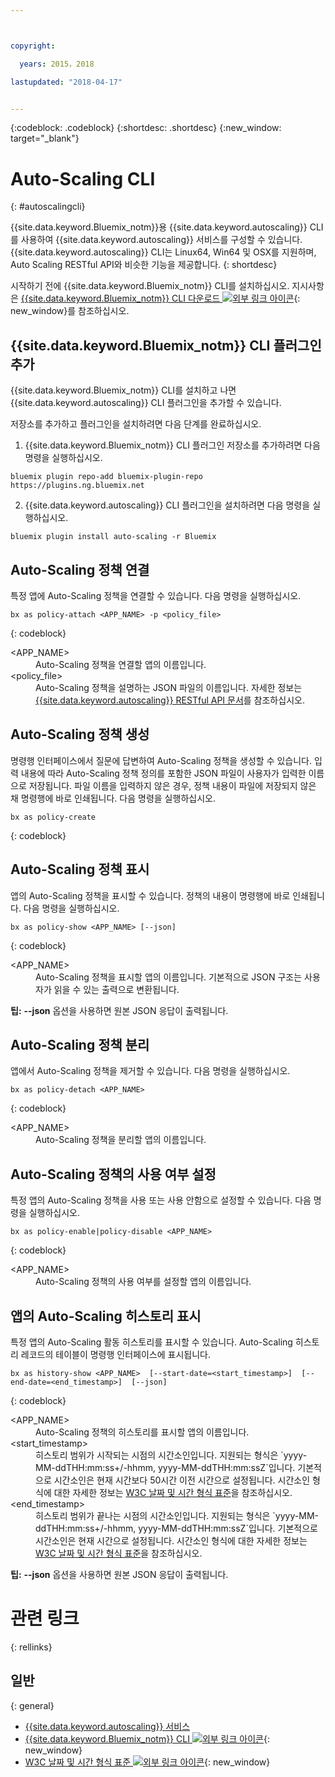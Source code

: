 ```yaml
---



copyright:

  years: 2015，2018

lastupdated: "2018-04-17"


---
```


{:codeblock: .codeblock}
{:shortdesc: .shortdesc}
{:new_window: target="_blank"}

# Auto-Scaling CLI
{: #autoscalingcli}


{{site.data.keyword.Bluemix_notm}}용 {{site.data.keyword.autoscaling}} CLI를 사용하여 {{site.data.keyword.autoscaling}} 서비스를 구성할 수 있습니다. {{site.data.keyword.autoscaling}} CLI는 Linux64, Win64 및 OSX를 지원하며, Auto Scaling RESTful API와 비슷한 기능을 제공합니다.
{: shortdesc}

시작하기 전에 {{site.data.keyword.Bluemix_notm}} CLI를 설치하십시오. 지시사항은 [{{site.data.keyword.Bluemix_notm}} CLI 다운로드 ![외부 링크 아이콘](../../../icons/launch-glyph.svg)](http://plugins.ng.bluemix.net/ui/home.html){: new_window}를 참조하십시오.

## {{site.data.keyword.Bluemix_notm}} CLI 플러그인 추가

{{site.data.keyword.Bluemix_notm}} CLI를 설치하고 나면 {{site.data.keyword.autoscaling}} CLI 플러그인을 추가할 수 있습니다.

저장소를 추가하고 플러그인을 설치하려면 다음 단계를 완료하십시오.
1. {{site.data.keyword.Bluemix_notm}} CLI 플러그인 저장소를 추가하려면 다음 명령을 실행하십시오.
```
bluemix plugin repo-add bluemix-plugin-repo https://plugins.ng.bluemix.net
```
2. {{site.data.keyword.autoscaling}} CLI 플러그인을 설치하려면 다음 명령을 실행하십시오.
```
bluemix plugin install auto-scaling -r Bluemix
```

## Auto-Scaling 정책 연결

특정 앱에 Auto-Scaling 정책을 연결할 수 있습니다. 다음 명령을 실행하십시오.

```
bx as policy-attach <APP_NAME> -p <policy_file>
```
{: codeblock}

<dl class="parml">
<dt class="pt dlterm">&lt;APP_NAME&gt;</dt>
<dd class="pd">Auto-Scaling 정책을 연결할 앱의 이름입니다.</dd>
<dt class="pt dlterm">&lt;policy_file&gt;</dt>
<dd class="pd">Auto-Scaling 정책을 설명하는 JSON 파일의 이름입니다. 자세한 정보는 <a href="https://new-console.{DomainName}/apidocs/48" target="_blank">{{site.data.keyword.autoscaling}} RESTful API 문서</a>를 참조하십시오.</dd>
</dl>


## Auto-Scaling 정책 생성

명령행 인터페이스에서 질문에 답변하여 Auto-Scaling 정책을 생성할 수 있습니다. 입력 내용에 따라 Auto-Scaling 정책 정의를 포함한 JSON 파일이 사용자가 입력한 이름으로 저장됩니다. 파일 이름을 입력하지 않은 경우, 정책 내용이 파일에 저장되지 않은 채 명령행에 바로 인쇄됩니다. 다음 명령을 실행하십시오.

```
bx as policy-create
```
{: codeblock}


## Auto-Scaling 정책 표시

앱의 Auto-Scaling 정책을 표시할 수 있습니다. 정책의 내용이 명령행에 바로 인쇄됩니다. 다음 명령을 실행하십시오.

```
bx as policy-show <APP_NAME> [--json]
```
{: codeblock}

<dl class="parml">
<dt class="pt dlterm">&lt;APP_NAME&gt;</dt>
<dd class="pd">Auto-Scaling 정책을 표시할 앱의 이름입니다. 기본적으로 JSON 구조는 사용자가 읽을 수 있는 출력으로 변환됩니다.</dd>
</dl>

**팁:** **--json** 옵션을 사용하면 원본 JSON 응답이 출력됩니다.


## Auto-Scaling 정책 분리

앱에서 Auto-Scaling 정책을 제거할 수 있습니다. 다음 명령을 실행하십시오.

```
bx as policy-detach <APP_NAME>
```
{: codeblock}

<dl class="parml">
<dt class="pt dlterm">&lt;APP_NAME&gt;</dt>
<dd class="pd">Auto-Scaling 정책을 분리할 앱의 이름입니다.</dd>
</dl>


## Auto-Scaling 정책의 사용 여부 설정

특정 앱의 Auto-Scaling 정책을 사용 또는 사용 안함으로 설정할 수 있습니다. 다음 명령을 실행하십시오.

```
bx as policy-enable|policy-disable <APP_NAME>
```
{: codeblock}

<dl class="parml">
<dt class="pt dlterm">&lt;APP_NAME&gt;</dt>
<dd class="pd">Auto-Scaling 정책의 사용 여부를 설정할 앱의 이름입니다.</dd>
</dl>


## 앱의 Auto-Scaling 히스토리 표시

특정 앱의 Auto-Scaling 활동 히스토리를 표시할 수 있습니다. Auto-Scaling 히스토리 레코드의 테이블이 명령행 인터페이스에 표시됩니다.

```
bx as history-show <APP_NAME>  [--start-date=<start_timestamp>]  [--end-date=<end_timestamp>]  [--json]
```
{: codeblock}

<dl class="parml">
<dt class="pt dlterm">&lt;APP_NAME&gt;</dt>
<dd class="pd">Auto-Scaling 정책의 히스토리를 표시할 앱의 이름입니다.
<dt class="pt dlterm">&lt;start_timestamp&gt;</dt>
<dd class="pd">히스토리 범위가 시작되는 시점의 시간소인입니다. 지원되는 형식은 `yyyy-MM-ddTHH:mm:ss+/-hhmm, yyyy-MM-ddTHH:mm:ssZ`입니다. 기본적으로 시간소인은 현재 시간보다 50시간 이전 시간으로 설정됩니다. 시간소인 형식에 대한 자세한 정보는 <a href="https://www.w3.org/TR/NOTE-datetime" target="_blank">W3C 날짜 및 시간 형식 표준</a>을 참조하십시오.
<dt class="pt dlterm">&lt;end_timestamp&gt;</dt>
<dd class="pd">히스토리 범위가 끝나는 시점의 시간소인입니다. 지원되는 형식은 `yyyy-MM-ddTHH:mm:ss+/-hhmm, yyyy-MM-ddTHH:mm:ssZ`입니다. 기본적으로 시간소인은 현재 시간으로 설정됩니다. 시간소인 형식에 대한 자세한 정보는 <a href="https://www.w3.org/TR/NOTE-datetime" target="_blank">W3C 날짜 및 시간 형식 표준</a>을 참조하십시오.
</dl>



**팁:** **--json** 옵션을 사용하면 원본 JSON 응답이 출력됩니다.

# 관련 링크
{: rellinks}
## 일반
{: general}
* [{{site.data.keyword.autoscaling}} 서비스](/docs/services/Auto-Scaling/index.html)
* [{{site.data.keyword.Bluemix_notm}} CLI ![외부 링크 아이콘](../../../icons/launch-glyph.svg)](http://plugins.ng.bluemix.net/ui/home.html){: new_window}
* [W3C 날짜 및 시간 형식 표준 ![외부 링크 아이콘](../../../icons/launch-glyph.svg)](https://www.w3.org/TR/NOTE-datetime){: new_window}
